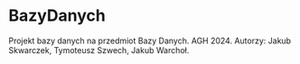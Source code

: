 # BazyDanych
Projekt bazy danych na przedmiot Bazy Danych. AGH 2024. Autorzy: Jakub Skwarczek, Tymoteusz Szwech, Jakub Warchoł.

